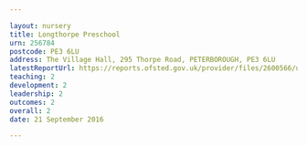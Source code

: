 ```yaml
---

layout: nursery
title: Longthorpe Preschool
urn: 256784
postcode: PE3 6LU
address: The Village Hall, 295 Thorpe Road, PETERBOROUGH, PE3 6LU
latestReportUrl: https://reports.ofsted.gov.uk/provider/files/2600566/urn/256784.pdf
teaching: 2
development: 2
leadership: 2
outcomes: 2
overall: 2
date: 21 September 2016

---
```

